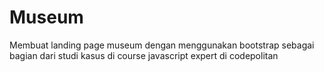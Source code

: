 # Museum
Membuat landing page museum dengan menggunakan bootstrap sebagai bagian dari studi kasus di course javascript expert di codepolitan
